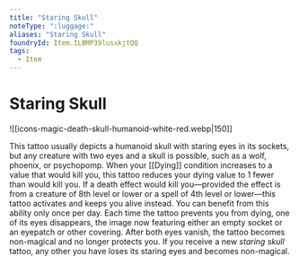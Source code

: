 ```yaml
---
title: "Staring Skull"
noteType: ":luggage:"
aliases: "Staring Skull"
foundryId: Item.ILBMP39lusxkjtQQ
tags:
  - Item
---
```


# Staring Skull
![[icons-magic-death-skull-humanoid-white-red.webp|150]]

This tattoo usually depicts a humanoid skull with staring eyes in its sockets, but any creature with two eyes and a skull is possible, such as a wolf, phoenix, or psychopomp. When your [[Dying]] condition increases to a value that would kill you, this tattoo reduces your dying value to 1 fewer than would kill you. If a death effect would kill you—provided the effect is from a creature of 8th level or lower or a spell of 4th level or lower—this tattoo activates and keeps you alive instead. You can benefit from this ability only once per day. Each time the tattoo prevents you from dying, one of its eyes disappears, the image now featuring either an empty socket or an eyepatch or other covering. After both eyes vanish, the tattoo becomes non-magical and no longer protects you. If you receive a new _staring skull_ tattoo, any other you have loses its staring eyes and becomes non-magical.
